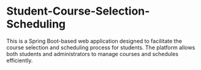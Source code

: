 # Student-Course-Selection-Scheduling
This is a Spring Boot-based web application designed to facilitate the course selection and scheduling process for students. The platform allows both students and administrators to manage courses and schedules efficiently.
